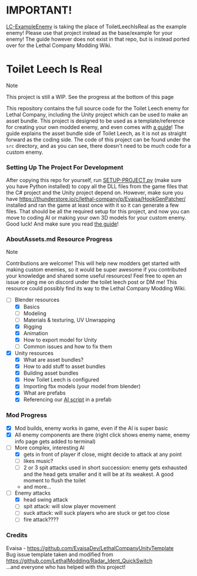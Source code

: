 # IMPORTANT!

[LC-ExampleEnemy](https://github.com/Hamunii/LC-ExampleEnemy) is taking the place of ToiletLeechIsReal as the example enemy! Please use that project instead as the base/example for your enemy! The guide however does not exist in that repo, but is instead ported over for the Lethal Company Modding Wiki.

# Toilet Leech Is Real

> [!NOTE]  
> This project is still a WIP. See the progress at the bottom of this page

This repository contains the full source code for the Toilet Leech enemy for Lethal Company, including the Unity project which can be used to make an asset bundle. This project is designed to be used as a template/reference for creating your own modded enemy, and even comes with [a guide](/AssetSources/AboutAssets.md)! The guide explains the asset bundle side of Toilet Leech, as it is not as straight forward as the coding side. The code of this project can be found under the `src` directory, and as you can see, there doesn't need to be much code for a custom enemy.

### Setting Up The Project For Development

After copying this repo for yourself, run [SETUP-PROJECT.py](/SETUP-PROJECT.py) (make sure you have Python installed) to copy all the DLL files from the game files that the C# project and the Unity project depend on. However, make sure you have https://thunderstore.io/c/lethal-company/p/Evaisa/HookGenPatcher/ installed and ran the game at least once with it so it can generate a few files. That should be all the required setup for this project, and now you can move to coding AI or making your own 3D models for your custom enemy. Good luck! And make sure you read [the guide](/AssetSources/AboutAssets.md)!

### AboutAssets.md Resource Progress

> [!NOTE]  
> Contributions are welcome! This will help new modders get started with making custom enemies, so it would be super awesome if you contributed your knowledge and shared some useful resources! Feel free to open an issue or ping me on discord under the toilet leech post or DM me! This resource could possibly find its way to the Lethal Company Modding Wiki.

- [ ] Blender resources
    - [x] Basics
    - [ ] Modeling
    - [ ] Materials & texturing, UV Unwrapping
    - [x] Rigging
    - [x] Animation
    - [x] How to export model for Unity
    - [ ] Common issues and how to fix them
- [x] Unity resources
    - [x] What are asset bundles?
    - [x] How to add stuff to asset bundles
    - [x] Building asset bundles
    - [x] How Toilet Leech is configured
    - [x] Importing fbx models (your model from blender)
    - [x] What are prefabs
    - [x] Referencing our [AI script](Plugin/src/ToiletLeechAI.cs) in a prefab

### Mod Progress

- [x] Mod builds, enemy works in game, even if the AI is super basic
- [x] All enemy components are there (right click shows enemy name, enemy info page gets added to terminal)
- [ ] More complex, interesting AI
    - [x] gets in front of player if close, might decide to attack at any point
    - [ ] likes music?
    - [ ] 2 or 3 spit attacks used in short succession: enemy gets exhausted and the head gets smaller and it will be at its weakest. A good moment to flush the toilet
    - and more...
- [ ] Enemy attacks
    - [x] head swing attack
    - [ ] spit attack: will slow player movement
    - [ ] suck attack: will suck players who are stuck or get too close
    - [ ] fire attack????

### Credits

Evaisa - https://github.com/EvaisaDev/LethalCompanyUnityTemplate  
Bug issue template taken and modified from https://github.com/LethalModding/Radar_Ident_QuickSwitch  
...and everyone who has helped with this project!